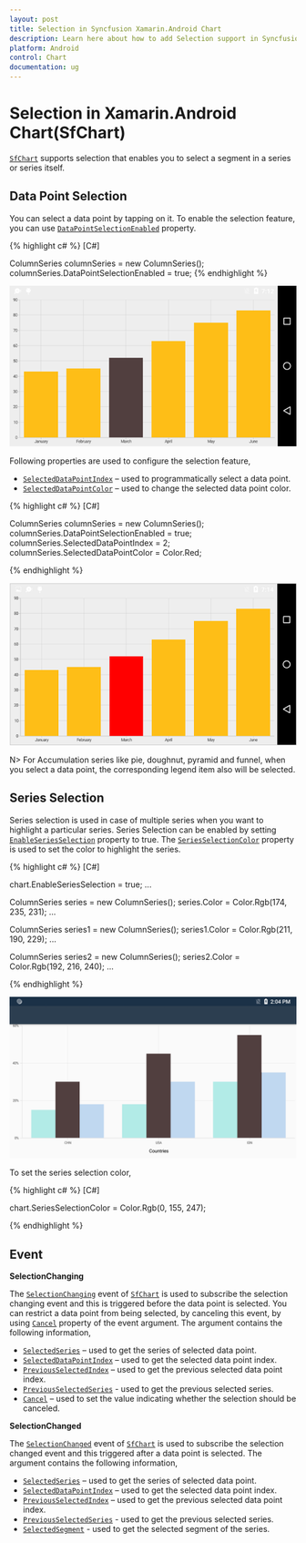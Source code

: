 ```yaml
---
layout: post
title: Selection in Syncfusion Xamarin.Android Chart
description: Learn here about how to add Selection support in Syncfusion Xamarin.Android Chart(SfChart) control.
platform: Android
control: Chart
documentation: ug
---
```


# Selection in Xamarin.Android Chart(SfChart)

[`SfChart`](http://help.syncfusion.com/cr/xamarin-android/Com.Syncfusion.Charts.SfChart.html) supports selection that enables you to select a segment in a series or series itself.

## Data Point Selection
You can select a data point by tapping on it. To enable the selection feature, you can use [`DataPointSelectionEnabled`](https://help.syncfusion.com/cr/xamarin-android/Com.Syncfusion.Charts.ChartSeries.html#Com_Syncfusion_Charts_ChartSeries_DataPointSelectionEnabled) property. 

{% highlight c# %} 
[C#]

ColumnSeries columnSeries = new ColumnSeries();
columnSeries.DataPointSelectionEnabled = true;
{% endhighlight %}

![Data point selection support in Xamarin.Android Chart](selection_images/selection_img1.png)

Following properties are used to configure the selection feature,

* [`SelectedDataPointIndex`](https://help.syncfusion.com/cr/xamarin-android/Com.Syncfusion.Charts.ChartSeries.html#Com_Syncfusion_Charts_ChartSeries_SelectedDataPointIndex) – used to programmatically select a data point.
* [`SelectedDataPointColor`](https://help.syncfusion.com/cr/xamarin-android/Com.Syncfusion.Charts.ChartSeries.html#Com_Syncfusion_Charts_ChartSeries_SelectedDataPointColor) – used to change the selected data point color.

{% highlight c# %} 
[C#]

ColumnSeries columnSeries = new ColumnSeries();
columnSeries.DataPointSelectionEnabled = true;
columnSeries.SelectedDataPointIndex = 2;
columnSeries.SelectedDataPointColor = Color.Red;

{% endhighlight %}

![Selecting data point and data point color support in Xamarin.Android Chart](selection_images/selection_img2.png)


N> For Accumulation series like pie, doughnut, pyramid and funnel, when you select a data point, the corresponding legend item also will be selected.

## Series Selection

Series selection is used in case of multiple series when you want to highlight a particular series. Series Selection can be enabled by setting [`EnableSeriesSelection`](https://help.syncfusion.com/cr/xamarin-android/Com.Syncfusion.Charts.ChartBase.html#Com_Syncfusion_Charts_ChartBase_EnableSeriesSelection) property to true. The [`SeriesSelectionColor`](https://help.syncfusion.com/cr/xamarin-android/Com.Syncfusion.Charts.ChartBase.html#Com_Syncfusion_Charts_ChartBase_SeriesSelectionColor) property is used to set the color to highlight the series.

{% highlight c# %} 
[C#]

chart.EnableSeriesSelection = true;
...

ColumnSeries series = new ColumnSeries();
series.Color = Color.Rgb(174, 235, 231);
...

ColumnSeries series1 = new ColumnSeries();
series1.Color = Color.Rgb(211, 190, 229);
... 

ColumnSeries series2 = new ColumnSeries();
series2.Color = Color.Rgb(192, 216, 240);
... 


{% endhighlight %}

![Series selection support in Xamarin.Android Chart](selection_images/seriesSelection.png)

To set the series selection color,

{% highlight c# %} 
[C#]

chart.SeriesSelectionColor = Color.Rgb(0, 155, 247);

{% endhighlight %}

## Event

**SelectionChanging**

The [`SelectionChanging`](https://help.syncfusion.com/cr/xamarin-android/Com.Syncfusion.Charts.SfChart.html#Com_Syncfusion_Charts_SfChart_SelectionChanging) event of [`SfChart`](http://help.syncfusion.com/cr/xamarin-android/Com.Syncfusion.Charts.SfChart.html) is used to subscribe the selection changing event and this is triggered before the data point is selected. You can restrict a data point from being selected, by canceling this event, by using [`Cancel`](https://help.syncfusion.com/cr/xamarin-android/Com.Syncfusion.Charts.ChartSelectionChangingEvent.html#Com_Syncfusion_Charts_ChartSelectionChangingEvent_Cancel) property of the event argument. The argument contains the following information,

* [`SelectedSeries`](https://help.syncfusion.com/cr/xamarin-android/Com.Syncfusion.Charts.ChartSelectionEvent.html#Com_Syncfusion_Charts_ChartSelectionEvent_SelectedSeries) – used to get the series of selected data point.
* [`SelectedDataPointIndex`](https://help.syncfusion.com/cr/xamarin-android/Com.Syncfusion.Charts.ChartSelectionEvent.html#Com_Syncfusion_Charts_ChartSelectionEvent_SelectedDataPointIndex) – used to get the selected data point index.
* [`PreviousSelectedIndex`](https://help.syncfusion.com/cr/xamarin-android/Com.Syncfusion.Charts.ChartSelectionEvent.html#Com_Syncfusion_Charts_ChartSelectionEvent_PreviousSelectedIndex) – used to get the previous selected data point index.
* [`PreviousSelectedSeries`](https://help.syncfusion.com/cr/xamarin-android/Com.Syncfusion.Charts.ChartSelectionEvent.html#Com_Syncfusion_Charts_ChartSelectionEvent_PreviousSelectedSeries) - used to get the previous selected series. 
* [`Cancel`](https://help.syncfusion.com/cr/xamarin-android/Com.Syncfusion.Charts.ChartSelectionChangingEvent.html#Com_Syncfusion_Charts_ChartSelectionChangingEvent_Cancel) – used to set the value indicating whether the selection should be canceled.

**SelectionChanged**

The [`SelectionChanged`](https://help.syncfusion.com/cr/xamarin-android/Com.Syncfusion.Charts.SfChart.html#Com_Syncfusion_Charts_SfChart_SelectionChanged) event of [`SfChart`](http://help.syncfusion.com/cr/xamarin-android/Com.Syncfusion.Charts.SfChart.html) is used to subscribe the selection changed event and this triggered after a data point is selected. The argument contains the following information,

* [`SelectedSeries`](https://help.syncfusion.com/cr/xamarin-android/Com.Syncfusion.Charts.ChartSelectionEvent.html#Com_Syncfusion_Charts_ChartSelectionEvent_SelectedSeries) – used to get the series of selected data point.
* [`SelectedDataPointIndex`](https://help.syncfusion.com/cr/xamarin-android/Com.Syncfusion.Charts.ChartSelectionEvent.html#Com_Syncfusion_Charts_ChartSelectionEvent_SelectedDataPointIndex) – used to get the selected data point index.
* [`PreviousSelectedIndex`](https://help.syncfusion.com/cr/xamarin-android/Com.Syncfusion.Charts.ChartSelectionEvent.html#Com_Syncfusion_Charts_ChartSelectionEvent_PreviousSelectedIndex) – used to get the previous selected data point index.
* [`PreviousSelectedSeries`](https://help.syncfusion.com/cr/xamarin-android/Com.Syncfusion.Charts.ChartSelectionEvent.html#Com_Syncfusion_Charts_ChartSelectionEvent_PreviousSelectedSeries) - used to get the previous selected series.
* [`SelectedSegment`](https://help.syncfusion.com/cr/xamarin-android/Com.Syncfusion.Charts.ChartSelectionEvent.html#Com_Syncfusion_Charts_ChartSelectionEvent_SelectedSegment) - used to get the selected segment of the series.
